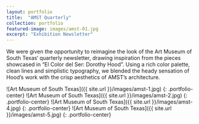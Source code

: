 ```yaml
---
layout: portfolio
title:  "AMST Quarterly"
collection: portfolio
featured-image: images/amst-01.jpg
excerpt: "Exhibition Newsletter"
---
```

We were given the opportunity to reimagine the look of the Art Museum of South Texas‘ quarterly newsletter, drawing inspiration from the pieces showcased in “El Color del Ser: Dorothy Hood”. Using a rich color palette, clean lines and simplistic typography, we blended the heady sensation of Hood’s work with the crisp aesthetics of AMST’s architecture.

![Art Museum of South Texas]({{ site.url }}/images/amst-1.jpg)
{: .portfolio-center}
![Art Museum of South Texas]({{ site.url }}/images/amst-2.jpg)
{: .portfolio-center}
![Art Museum of South Texas]({{ site.url }}/images/amst-4.jpg)
{: .portfolio-center}
![Art Museum of South Texas]({{ site.url }}/images/amst-5.jpg)
{: .portfolio-center}
